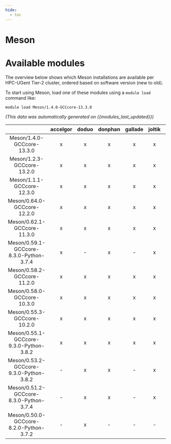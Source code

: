 ```yaml
---
hide:
  - toc
---
```


Meson
=====

# Available modules


The overview below shows which Meson installations are available per HPC-UGent Tier-2 cluster, ordered based on software version (new to old).

To start using Meson, load one of these modules using a `module load` command like:

```shell
module load Meson/1.4.0-GCCcore-13.3.0
```

*(This data was automatically generated on {{modules_last_updated}})*  

| |accelgor|doduo|donphan|gallade|joltik|shinx|skitty|
| :---: | :---: | :---: | :---: | :---: | :---: | :---: | :---: |
|Meson/1.4.0-GCCcore-13.3.0|x|x|x|x|x|x|x|
|Meson/1.2.3-GCCcore-13.2.0|x|x|x|x|x|x|x|
|Meson/1.1.1-GCCcore-12.3.0|x|x|x|x|x|x|x|
|Meson/0.64.0-GCCcore-12.2.0|x|x|x|x|x|x|-|
|Meson/0.62.1-GCCcore-11.3.0|x|x|x|x|x|x|-|
|Meson/0.59.1-GCCcore-8.3.0-Python-3.7.4|x|-|x|-|x|-|-|
|Meson/0.58.2-GCCcore-11.2.0|x|x|x|x|x|-|-|
|Meson/0.58.0-GCCcore-10.3.0|x|x|x|x|x|-|-|
|Meson/0.55.3-GCCcore-10.2.0|x|x|x|x|x|-|-|
|Meson/0.55.1-GCCcore-9.3.0-Python-3.8.2|x|x|x|x|x|-|-|
|Meson/0.53.2-GCCcore-9.3.0-Python-3.8.2|-|x|x|-|x|-|-|
|Meson/0.51.2-GCCcore-8.3.0-Python-3.7.4|-|x|x|-|x|-|-|
|Meson/0.50.0-GCCcore-8.2.0-Python-3.7.2|-|x|-|-|-|-|-|
